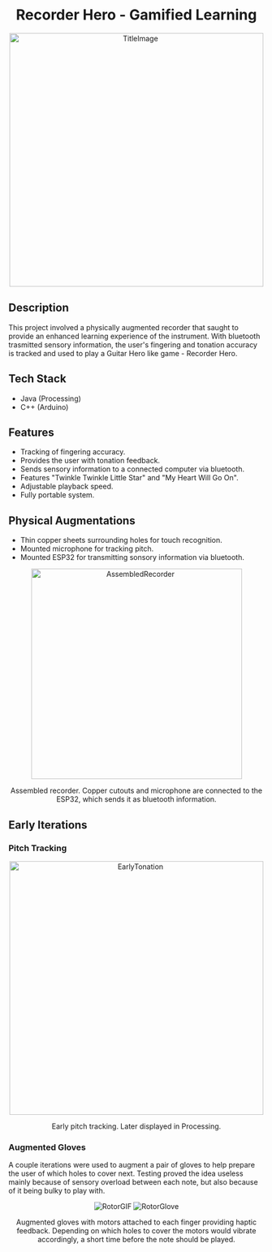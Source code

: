 <h1 align="center">Recorder Hero - Gamified Learning</h1>

<p align="center">

<img src="https://github.com/jonasvalvik/RecorderHero/assets/6436680/8b99168a-136c-4477-9bca-cf6a99730a5b" alt="TitleImage" width="500">
</p>

## Description

This project involved a physically augmented recorder that saught to provide an enhanced learning experience of the instrument. With bluetooth trasmitted sensory information, the user's fingering and tonation accuracy is tracked and used to play a Guitar Hero like game - Recorder Hero. 

## Tech Stack

- Java (Processing)
- C++ (Arduino)


## Features

* Tracking of fingering accuracy.
* Provides the user with tonation feedback.
* Sends sensory information to a connected computer via bluetooth.
* Features "Twinkle Twinkle Little Star" and "My Heart Will Go On".
* Adjustable playback speed.
* Fully portable system.


## Physical Augmentations
* Thin copper sheets surrounding holes for touch recognition.
* Mounted microphone for tracking pitch.
* Mounted ESP32 for transmitting sonsory information via bluetooth.

<p align="center">
<img src="https://github.com/jonasvalvik/RecorderHero/assets/6436680/f044b552-024c-4763-bc4e-ef9e745014c5" alt="AssembledRecorder" width="415"> 
   <p align="center">
      Assembled recorder. Copper cutouts and microphone are connected to the ESP32, which sends it as bluetooth information.
   </p>
</p>

## Early Iterations

### Pitch Tracking
<p align="center">
<img src="https://github.com/jonasvalvik/RecorderHero/assets/6436680/3d169114-7559-4712-b8ab-c9219f8e7285" alt="EarlyTonation" width="500"> 
   <p align="center">
      Early pitch tracking. Later displayed in Processing.
   </p>
</p>

### Augmented Gloves

A couple iterations were used to augment a pair of gloves to help prepare the user of which holes to cover next. Testing proved the idea useless mainly because of sensory overload between each note, but also because of it being bulky to play with.

<p align="center">
<img src="https://github.com/jonasvalvik/RecorderHero/assets/6436680/e7b2fa63-e954-44f9-bbc7-f67d78a02db4" alt="RotorGIF" width=""> 
<img src="https://github.com/jonasvalvik/RecorderHero/assets/6436680/873da17b-4640-451b-8d63-256e35c79124" alt="RotorGlove" width=""> 
   <p align="center">
      Augmented gloves with motors attached to each finger providing haptic feedback. Depending on which holes to cover the motors would vibrate accordingly, a short time before the note should be played.
   </p>
</p>
